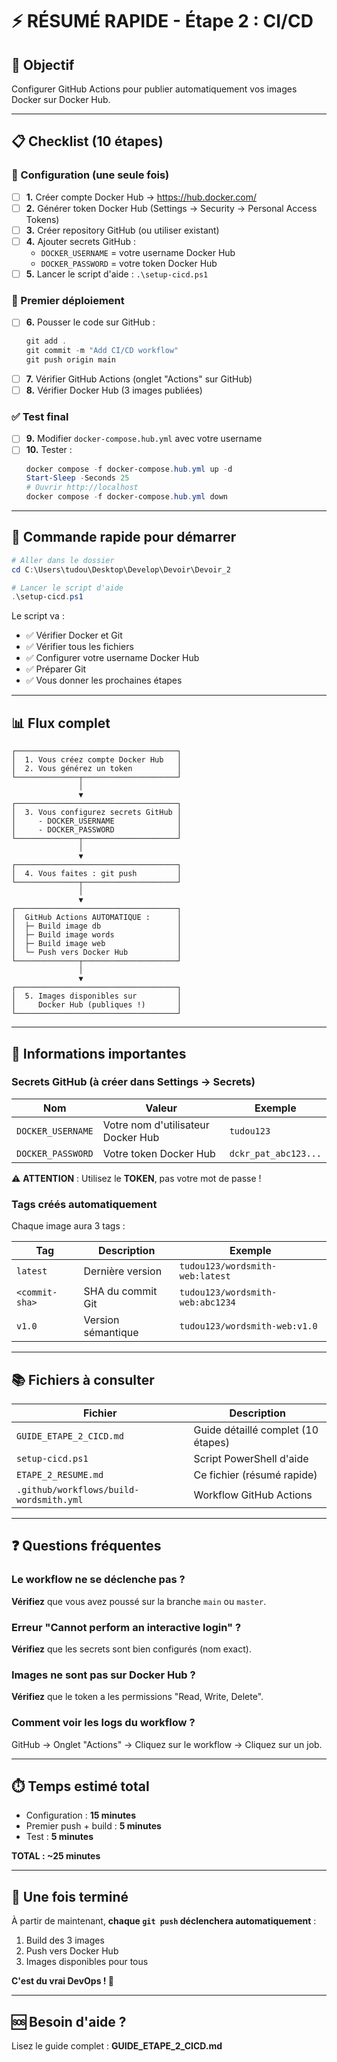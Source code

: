 # ⚡ RÉSUMÉ RAPIDE - Étape 2 : CI/CD

## 🎯 Objectif

Configurer GitHub Actions pour publier automatiquement vos images Docker sur Docker Hub.

---

## 📋 Checklist (10 étapes)

### 🔧 Configuration (une seule fois)

- [ ] **1.** Créer compte Docker Hub → https://hub.docker.com/
- [ ] **2.** Générer token Docker Hub (Settings → Security → Personal Access Tokens)
- [ ] **3.** Créer repository GitHub (ou utiliser existant)
- [ ] **4.** Ajouter secrets GitHub :
  - `DOCKER_USERNAME` = votre username Docker Hub
  - `DOCKER_PASSWORD` = votre token Docker Hub
- [ ] **5.** Lancer le script d'aide : `.\setup-cicd.ps1`

### 🚀 Premier déploiement

- [ ] **6.** Pousser le code sur GitHub :
  ```powershell
  git add .
  git commit -m "Add CI/CD workflow"
  git push origin main
  ```
- [ ] **7.** Vérifier GitHub Actions (onglet "Actions" sur GitHub)
- [ ] **8.** Vérifier Docker Hub (3 images publiées)

### ✅ Test final

- [ ] **9.** Modifier `docker-compose.hub.yml` avec votre username
- [ ] **10.** Tester :
  ```powershell
  docker compose -f docker-compose.hub.yml up -d
  Start-Sleep -Seconds 25
  # Ouvrir http://localhost
  docker compose -f docker-compose.hub.yml down
  ```

---

## 🚀 Commande rapide pour démarrer

```powershell
# Aller dans le dossier
cd C:\Users\tudou\Desktop\Develop\Devoir\Devoir_2

# Lancer le script d'aide
.\setup-cicd.ps1
```

Le script va :
- ✅ Vérifier Docker et Git
- ✅ Vérifier tous les fichiers
- ✅ Configurer votre username Docker Hub
- ✅ Préparer Git
- ✅ Vous donner les prochaines étapes

---

## 📊 Flux complet

```
┌────────────────────────────────────┐
│  1. Vous créez compte Docker Hub   │
│  2. Vous générez un token          │
└──────────────┬─────────────────────┘
               │
               ▼
┌────────────────────────────────────┐
│  3. Vous configurez secrets GitHub │
│     - DOCKER_USERNAME              │
│     - DOCKER_PASSWORD              │
└──────────────┬─────────────────────┘
               │
               ▼
┌────────────────────────────────────┐
│  4. Vous faites : git push         │
└──────────────┬─────────────────────┘
               │
               ▼
┌────────────────────────────────────┐
│  GitHub Actions AUTOMATIQUE :      │
│  ├─ Build image db                 │
│  ├─ Build image words              │
│  ├─ Build image web                │
│  └─ Push vers Docker Hub           │
└──────────────┬─────────────────────┘
               │
               ▼
┌────────────────────────────────────┐
│  5. Images disponibles sur         │
│     Docker Hub (publiques !)       │
└────────────────────────────────────┘
```

---

## 🔑 Informations importantes

### Secrets GitHub (à créer dans Settings → Secrets)

| Nom | Valeur | Exemple |
|-----|--------|---------|
| `DOCKER_USERNAME` | Votre nom d'utilisateur Docker Hub | `tudou123` |
| `DOCKER_PASSWORD` | Votre token Docker Hub | `dckr_pat_abc123...` |

⚠️ **ATTENTION** : Utilisez le **TOKEN**, pas votre mot de passe !

### Tags créés automatiquement

Chaque image aura 3 tags :

| Tag | Description | Exemple |
|-----|-------------|---------|
| `latest` | Dernière version | `tudou123/wordsmith-web:latest` |
| `<commit-sha>` | SHA du commit Git | `tudou123/wordsmith-web:abc1234` |
| `v1.0` | Version sémantique | `tudou123/wordsmith-web:v1.0` |

---

## 📚 Fichiers à consulter

| Fichier | Description |
|---------|-------------|
| `GUIDE_ETAPE_2_CICD.md` | Guide détaillé complet (10 étapes) |
| `setup-cicd.ps1` | Script PowerShell d'aide |
| `ETAPE_2_RESUME.md` | Ce fichier (résumé rapide) |
| `.github/workflows/build-wordsmith.yml` | Workflow GitHub Actions |

---

## ❓ Questions fréquentes

### Le workflow ne se déclenche pas ?

**Vérifiez** que vous avez poussé sur la branche `main` ou `master`.

### Erreur "Cannot perform an interactive login" ?

**Vérifiez** que les secrets sont bien configurés (nom exact).

### Images ne sont pas sur Docker Hub ?

**Vérifiez** que le token a les permissions "Read, Write, Delete".

### Comment voir les logs du workflow ?

GitHub → Onglet "Actions" → Cliquez sur le workflow → Cliquez sur un job.

---

## ⏱️ Temps estimé total

- Configuration : **15 minutes**
- Premier push + build : **5 minutes**
- Test : **5 minutes**

**TOTAL : ~25 minutes**

---

## 🎉 Une fois terminé

À partir de maintenant, **chaque `git push` déclenchera automatiquement** :

1. Build des 3 images
2. Push vers Docker Hub
3. Images disponibles pour tous

**C'est du vrai DevOps ! 🚀**

---

## 🆘 Besoin d'aide ?

Lisez le guide complet : **GUIDE_ETAPE_2_CICD.md**

